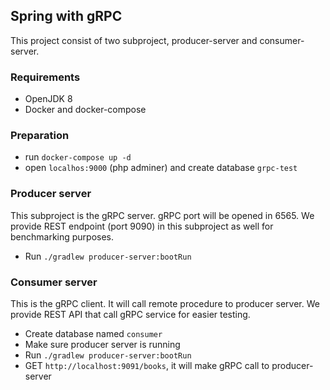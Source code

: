 ## Spring with gRPC
This project consist of two subproject, producer-server and consumer-server.

### Requirements
- OpenJDK 8
- Docker and docker-compose

### Preparation
- run `docker-compose up -d`
- open `localhos:9000` (php adminer) and create database `grpc-test`

### Producer server
This subproject is the gRPC server. gRPC port will be opened in 6565. We provide REST endpoint (port 9090) in this subproject as well for benchmarking purposes.
- Run `./gradlew producer-server:bootRun`

### Consumer server
This is the gRPC client. It will call remote procedure to producer server. We provide REST API that call gRPC service for easier testing.
- Create database named `consumer`
- Make sure producer server is running
- Run `./gradlew producer-server:bootRun`
- GET `http://localhost:9091/books`, it will make gRPC call to producer-server
